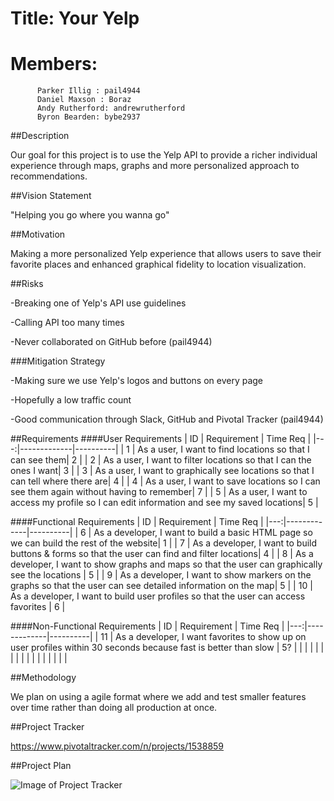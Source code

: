 # Title: Your Yelp
# Members:
          Parker Illig : pail4944
          Daniel Maxson : Boraz
          Andy Rutherford: andrewrutherford
          Byron Bearden: bybe2937

##Description

Our goal for this project is to use the Yelp API to provide a richer individual experience through maps, graphs and more personalized approach to recommendations. 

##Vision Statement

"Helping you go where you wanna go"

##Motivation

Making a more personalized Yelp experience that allows users to save their favorite places and enhanced graphical fidelity to location visualization.

##Risks

-Breaking one of Yelp's API use guidelines

-Calling API too many times 

-Never collaborated on GitHub before (pail4944)

###Mitigation Strategy

-Making sure we use Yelp's logos and buttons on every page

-Hopefully a low traffic count

-Good communication through Slack, GitHub and Pivotal Tracker (pail4944)

##Requirements
####User Requirements
| ID | Requirement | Time Req |
|---:|-------------|----------|
| 1  | As a user, I want to find locations so that I can see them|  2       |
| 2  | As a user, I want to filter locations so that I can the ones I want|  3       |
| 3  | As a user, I want to graphically see locations so that I can tell where there are| 4      |
| 4  | As a user, I want to save locations so I can see them again without having to remember|  7       |
| 5  | As a user, I want to access my profile so I can edit information and see my saved locations|    5     |

####Functional Requirements
| ID | Requirement | Time Req |
|---:|-------------|----------|
| 6  | As a developer, I want to build a basic HTML page so we can build the rest of the website|  1     |
| 7  | As a developer, I want to build buttons & forms so that the user can find and filter locations|    4     |
| 8  | As a developer, I want to show graphs and maps so that the user can graphically see the locations |    5     |
| 9  | As a developer, I want to show markers on the graphs so that the user can see detailed information on the map|  5       |
| 10 | As a developer, I want to build user profiles so that the user can access favorites |    6      |

####Non-Functional Requirements
| ID | Requirement | Time Req |
|---:|-------------|----------|
| 11 | As a developer, I want favorites to show up on user profiles within 30 seconds because fast is better than slow |   5?     |
|    |             |          |
|    |             |          |
|    |             |          |
|    |             |          |

##Methodology

We plan on using a agile format where we add and test smaller features over time rather than doing all production at once. 

##Project Tracker

https://www.pivotaltracker.com/n/projects/1538859


##Project Plan


![Image of Project Tracker](http://i.imgur.com/n7mH0fK.png)

